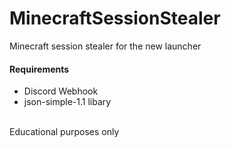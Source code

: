 # MinecraftSessionStealer
Minecraft session stealer for the new launcher<br/>
<h4>Requirements</h4>
<ul>
  <li>Discord Webhook</li>
  <li>json-simple-1.1 libary</li>
</ul>
<br/>
Educational purposes only
